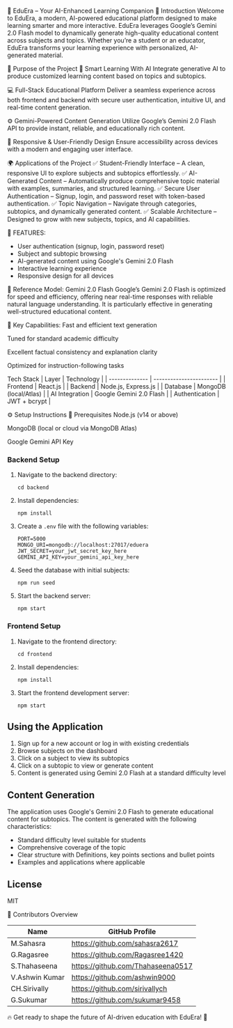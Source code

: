 🚀 EduEra – Your AI-Enhanced Learning Companion
📌 Introduction
Welcome to EduEra, a modern, AI-powered educational platform designed to make learning smarter and more interactive. EduEra leverages Google’s Gemini 2.0 Flash model to dynamically generate high-quality educational content across subjects and topics. Whether you’re a student or an educator, EduEra transforms your learning experience with personalized, AI-generated material.

🎯 Purpose of the Project
🌟 Smart Learning With AI
Integrate generative AI to produce customized learning content based on topics and subtopics.

💻 Full-Stack Educational Platform
Deliver a seamless experience across both frontend and backend with secure user authentication, intuitive UI, and real-time content generation.

⚙️ Gemini-Powered Content Generation
Utilize Google’s Gemini 2.0 Flash API to provide instant, reliable, and educationally rich content.

📱 Responsive & User-Friendly Design
Ensure accessibility across devices with a modern and engaging user interface.

🌍 Applications of the Project
✅ Student-Friendly Interface – A clean, responsive UI to explore subjects and subtopics effortlessly.
✅ AI-Generated Content – Automatically produce comprehensive topic material with examples, summaries, and structured learning.
✅ Secure User Authentication – Signup, login, and password reset with token-based authentication.
✅ Topic Navigation – Navigate through categories, subtopics, and dynamically generated content.
✅ Scalable Architecture – Designed to grow with new subjects, topics, and AI capabilities.

🔁 FEATURES:
- User authentication (signup, login, password reset)
- Subject and subtopic browsing
- AI-generated content using Google's Gemini 2.0 Flash
- Interactive learning experience
- Responsive design for all devices

🔬 Reference Model: Gemini 2.0 Flash
Google’s Gemini 2.0 Flash is optimized for speed and efficiency, offering near real-time responses with reliable natural language understanding. It is particularly effective in generating well-structured educational content.

🧠 Key Capabilities:
Fast and efficient text generation

Tuned for standard academic difficulty

Excellent factual consistency and explanation clarity

Optimized for instruction-following tasks

 Tech Stack
| Layer          | Technology              |
| -------------- | ----------------------- |
| Frontend       | React.js                |
| Backend        | Node.js, Express.js     |
| Database       | MongoDB (local/Atlas)   |
| AI Integration | Google Gemini 2.0 Flash |
| Authentication | JWT + bcrypt            |

⚙️ Setup Instructions
🔧 Prerequisites
Node.js (v14 or above)

MongoDB (local or cloud via MongoDB Atlas)

Google Gemini API Key


### Backend Setup

1. Navigate to the backend directory:
   ```
   cd backend
   ```

2. Install dependencies:
   ```
   npm install
   ```

3. Create a `.env` file with the following variables:
   ```
   PORT=5000
   MONGO_URI=mongodb://localhost:27017/eduera
   JWT_SECRET=your_jwt_secret_key_here
   GEMINI_API_KEY=your_gemini_api_key_here
   ```

4. Seed the database with initial subjects:
   ```
   npm run seed
   ```

5. Start the backend server:
   ```
   npm start
   ```

### Frontend Setup

1. Navigate to the frontend directory:
   ```
   cd frontend
   ```

2. Install dependencies:
   ```
   npm install
   ```

3. Start the frontend development server:
   ```
   npm start
   ```

## Using the Application

1. Sign up for a new account or log in with existing credentials
2. Browse subjects on the dashboard
3. Click on a subject to view its subtopics
4. Click on a subtopic to view or generate content
5. Content is generated using Gemini 2.0 Flash at a standard difficulty level

## Content Generation

The application uses Google's Gemini 2.0 Flash to generate educational content for subtopics. The content is generated with the following characteristics:

- Standard difficulty level suitable for students
- Comprehensive coverage of the topic
- Clear structure with Definitions, key points sections and bullet points
- Examples and applications where applicable


## License

MIT 

👥 Contributors Overview

| Name                  | GitHub Profile                                            | 
| --------------------- | --------------------------------------------------------- | 
| M.Sahasra             | https://github.com/sahasra2617                            | 
| G.Ragasree            | https://github.com/Ragasree1420                           | 
| S.Thahaseena          | https://github.com/Thahaseena0517                         | 
| V.Ashwin Kumar        | https://github.com/ashwin9000                             |
| CH.Sirivally          | https://github.com/sirivallych                            | 
| G.Sukumar             | https://github.com/sukumar9458                            | 


🔥 Get ready to shape the future of AI-driven education with EduEra! 🚀
